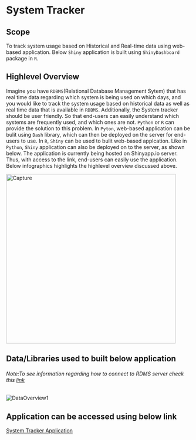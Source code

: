 # System Tracker



## Scope

To track system usage based on Historical and Real-time data using web-based application. Below `Shiny` application is built using `ShinyDashboard` package in `R`.

## Highlevel Overview

Imagine you have `RDBMS`(Relational Database Management Sytem) that has real time data regarding which system is being used on which days, and you would like to track the system usage based on historical data as well as real time data that is available in `RDBMS`. Additionally, the System tracker should be user friendly. So that end-users can easily understand which systems are frequently used, and which ones are not. `Python` or `R` can provide the solution to this problem. In `Pyton`, web-based application can be bulit using `Dash` library, which can then be deployed on the server for end-users to use. In `R`, `Shiny` can be used to bulit web-based applcation. Like in `Python`, `Shiny` application can also be deployed on to the server, as shown below. The application is currently being hosted on Shinyapp.io server. Thus, with access to the link, end-users can easily use the application. Below infographics highlights the highlevel overview discussed above.

 <img width="462" alt="Capture" src="https://user-images.githubusercontent.com/29586703/63629284-48b96800-c5df-11e9-9859-cfe8f3bb8d0d.PNG">

## Data/Libraries used to built below application
###### Note:To see information regarding how to connect to RDMS server check this [link](https://db.rstudio.com/pool/)

![DataOverview1](https://user-images.githubusercontent.com/29586703/63644080-8e913180-c6ae-11e9-8547-b880d71b370c.png)


## Application can be accessed using below link

[System Tracker Application](https://biggboss2050.shinyapps.io/SystemDemo/)
